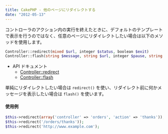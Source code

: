 ```yaml
---
title: CakePHP - 他のページにリダイレクトする
date: "2012-05-13"
---
```


コントローラのアクション内の実行を終えたときに、デフォルトのテンプレートで表示を行うのではなく、任意のページにリダイレクトしたい場合は以下のメソッドを使用します。

~~~ php
Controller::redirect(mixed $url, integer $status, boolean $exit)
Controller::flash(string $message, string $url, integer $pause, string $layout)
~~~

- API ドキュメント
  - [Controller::redirect](http://book.cakephp.org/2.0/en/controllers.html#Controller::redirect)
  - [Controller::flash](http://book.cakephp.org/2.0/en/controllers.html#Controller::flash)

単純にリダイレクトしたい場合は `redirect()` を使い、リダイレクト前に何かメッセージを表示したい場合は `flash()` を使います。

#### 使用例

~~~ php
$this->redirect(array('controller' => 'orders', 'action' => 'thanks'));
$this->redirect('/orders/thanks'));
$this->redirect('http://www.example.com');
~~~

